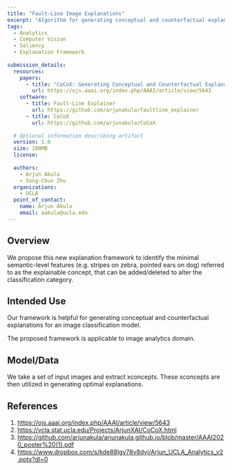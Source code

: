 ```yaml
---
title: "Fault-Line Image Explanations"
excerpt: "Algorithm for generating conceptual and counterfactual explanations for an image classification model."
tags:
  - Analytics
  - Computer Vision
  - Saliency
  - Explanation Framework
   
submission_details:
  resources: 
    papers:
      - title: "CoCoX: Generating Conceptual and Counterfactual Explanations via Fault-Lines"
        url: https://ojs.aaai.org/index.php/AAAI/article/view/5643
    software:
      - title: Fault-Line Explainer
        url: https://github.com/arjunakula/faultline_explainer
      - title: CoCoX
        url: https://github.com/arjunakula/CoCoX
   
  # Optional information describing artifact
  version: 1.0
  size: 100MB
  license:
   
  authors:
    - Arjun Akula
    - Song-Chun Zhu
  organizations:
    - UCLA
  point_of_contact:
    name: Arjun Akula
    email: aakula@ucla.edu
---
```

   
## Overview
We propose this new explanation framework to identify the minimal semantic-level features (e.g. stripes on zebra, pointed ears on dog) referred to as the explainable concept, that can be added/deleted to alter the classification category.
  
## Intended Use
Our framework is helpful for generating conceptual and counterfactual explanations for an image classification model.

The proposed framework is applicable to image analytics domain.
   
## Model/Data
We take a set of input images and extract xconcepts. These xconcepts are then utilized in generating optimal explanations.
   
## References
1. <https://ojs.aaai.org/index.php/AAAI/article/view/5643>
2. <https://vcla.stat.ucla.edu/Projects/ArjunXAI/CoCoX.html>
3. <https://github.com/arjunakula/arjunakula.github.io/blob/master/AAAI2020_poster%20(1).pdf>
4. <https://www.dropbox.com/s/kde88lgv78v8dyj/Arjun_UCLA_Analytics_v2.pptx?dl=0>
